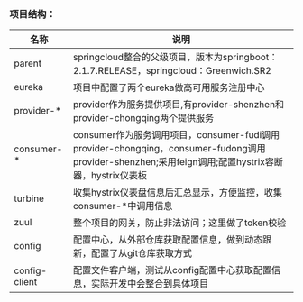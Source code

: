### 项目结构：

|名称|说明| 
|---|---|
|parent|springcloud整合的父级项目，版本为springboot：2.1.7.RELEASE，springcloud：Greenwich.SR2|
|eureka|项目中配置了两个eureka做高可用服务注册中心|
|provider-*|provider作为服务提供项目,有provider-shenzhen和provider-chongqing两个提供服务|
|consumer-*|consumer作为服务调用项目，consumer-fudi调用provider-chongqing，consumer-fudong调用provider-shenzhen;采用feign调用;配置hystrix容断器，hystrix仪表板|
|turbine|收集hystrix仪表盘信息后汇总显示，方便监控，收集consumer-*中调用信息|
|zuul|整个项目的网关，防止非法访问；这里做了token校验|
|config|配置中心，从外部仓库获取配置信息，做到动态跟新，配置了从git仓库获取方式|
|config-client|配置文件客户端，测试从config配置中心获取配置信息，实际开发中会整合到具体项目|
